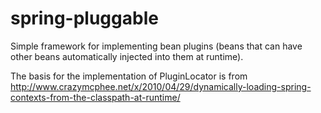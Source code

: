 # spring-pluggable
Simple framework for implementing bean plugins (beans that can have other beans automatically injected into them at runtime).

The basis for the implementation of PluginLocator is from http://www.crazymcphee.net/x/2010/04/29/dynamically-loading-spring-contexts-from-the-classpath-at-runtime/
